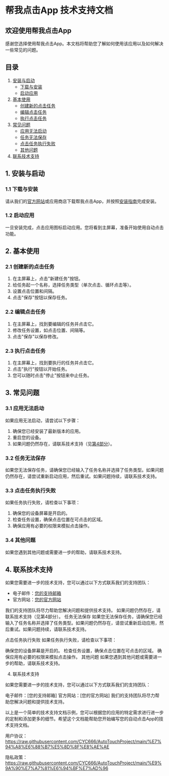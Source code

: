 # 帮我点击App 技术支持文档


## 欢迎使用帮我点击App

感谢您选择使用帮我点击App。本文档将帮助您了解如何使用该应用以及如何解决一些常见的问题。

## 目录

1. [安装与启动](#1-安装与启动)
   - [下载与安装](#11-下载与安装)
   - [启动应用](#12-启动应用)
2. [基本使用](#2-基本使用)
   - [创建新的点击任务](#21-创建新的点击任务)
   - [编辑点击任务](#22-编辑点击任务)
   - [执行点击任务](#23-执行点击任务)
3. [常见问题](#3-常见问题)
   - [应用无法启动](#31-应用无法启动)
   - [任务无法保存](#32-任务无法保存)
   - [点击任务执行失败](#33-点击任务执行失败)
   - [其他问题](#34-其他问题)
4. [联系技术支持](#4-联系技术支持)

## 1. 安装与启动

### 1.1 下载与安装

请从我们的[官方网站](https://example.com)或应用商店下载帮我点击App，并按照[安装指南](https://example.com/installation)完成安装。

### 1.2 启动应用

一旦安装完成，点击应用图标启动应用。您将看到主屏幕，准备开始使用自动点击功能。

## 2. 基本使用

### 2.1 创建新的点击任务

1. 在主屏幕上，点击"新建任务"按钮。
2. 给任务起一个名称，选择任务类型（单次点击、循环点击等）。
3. 设置点击位置和间隔。
4. 点击"保存"按钮以保存任务。

### 2.2 编辑点击任务

1. 在主屏幕上，找到要编辑的任务并点击它。
2. 修改任务设置，如点击位置、间隔等。
3. 点击"保存"以保存修改。

### 2.3 执行点击任务

1. 在主屏幕上，找到要执行的任务并点击它。
2. 点击"执行"按钮以开始任务。
3. 您可以随时点击"停止"按钮来中止任务。

## 3. 常见问题

### 3.1 应用无法启动

如果应用无法启动，请尝试以下步骤：

1. 确保您已经安装了最新版本的应用。
2. 重启您的设备。
3. 如果问题仍然存在，请联系技术支持（见[第4部分](#4-联系技术支持)）。

### 3.2 任务无法保存

如果您无法保存任务，请确保您已经输入了任务名称并选择了任务类型。如果问题仍然存在，请尝试重新启动应用，然后重试。如果问题持续，请联系技术支持。

### 3.3 点击任务执行失败

如果任务执行失败，请检查以下事项：

1. 确保您的设备屏幕是开启的。
2. 检查任务设置，确保点击位置在可点击的区域。
3. 确保应用有必要的权限来模拟点击操作。

### 3.4 其他问题

如果您遇到其他问题或需要进一步的帮助，请联系技术支持。

## 4. 联系技术支持

如果您需要进一步的技术支持，您可以通过以下方式联系我们的支持团队：

- 电子邮件：[您的支持邮箱](mailto:support@example.com)
- 官方网站：[您的官方网站](https://example.com/contact)

我们的支持团队将尽力帮助您解决问题和提供技术支持。
如果问题仍然存在，请联系技术支持（见第4部分）。
任务无法保存
如果您无法保存任务，请确保您已经输入了任务名称并选择了任务类型。如果问题仍然存在，请尝试重新启动应用，然后重试。如果问题持续，请联系技术支持。

点击任务执行失败
如果任务执行失败，请检查以下事项：

确保您的设备屏幕是开启的。
检查任务设置，确保点击位置在可点击的区域。
确保应用有必要的权限来模拟点击操作。
其他问题
如果您遇到其他问题或需要进一步的帮助，请联系技术支持。

4. 联系技术支持

如果您需要进一步的技术支持，您可以通过以下方式联系我们的支持团队：

电子邮件：[您的支持邮箱]
官方网站：[您的官方网站]
我们的支持团队将尽力帮助您解决问题和提供技术支持。

以上是一个简单的技术支持文档示例，您可以根据您的应用的特定需求进行进一步的定制和添加更多的细节。希望这个文档能帮助您开始编写您的自动点击App的技术支持文档。

用户协议：
https://raw.githubusercontent.com/CYC666/AutoTouchProject/main/%E7%94%A8%E6%88%B7%E5%8D%8F%E8%AE%AE

隐私政策：
https://raw.githubusercontent.com/CYC666/AutoTouchProject/main/%E9%9A%90%E7%A7%81%E6%94%BF%E7%AD%96



